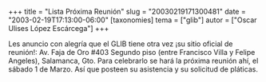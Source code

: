 +++
title = "Lista Próxima Reunión"
slug = "20030219171300481"
date = "2003-02-19T17:13:00-06:00"
[taxonomies]
tema = ["glib"]
autor = ["Oscar Ulises López Escárcega"]
+++

Les anuncio con alegría que el GLIB tiene otra vez ¡su sitio oficial de
reunión!: Av. Faja de Oro #403 Segundo piso (entre Francisco Villa y
Felipe Angeles), Salamanca, Gto. Para celebrarlo se hará la próxima
reunión ahí, el sábado 1 de Marzo. Así que posteen su asistencia y su
solicitud de pláticas.
